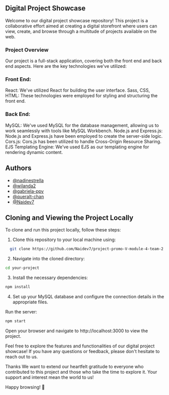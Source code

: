 ## Digital Project Showcase

Welcome to our digital project showcase repository! This project is a collaborative effort aimed at creating a digital storefront where users can view, create, and browse through a multitude of projects available on the web.

### Project Overview
Our project is a full-stack application, covering both the front end and back end aspects. Here are the key technologies we've utilized:

### Front End:
React: We've utilized React for building the user interface.
Sass, CSS, HTML: These technologies were employed for styling and structuring the front end.
### Back End:
MySQL: We've used MySQL for the database management, allowing us to work seamlessly with tools like MySQL Workbench.
Node.js and Express.js: Node.js and Express.js have been employed to create the server-side logic.
Cors.js: Cors.js has been utilized to handle Cross-Origin Resource Sharing.
EJS Templating Engine: We've used EJS as our templating engine for rendering dynamic content.


## Authors

- [@nadinestrella](https://github.com/nadinestrella)
- [@wilanda2](https://github.com/Wilanda2)
- [@gabriela-ppv](https://github.com/gabriela-ppv)
- [@queralt-chan](https://github.com/Queralt-Chan)
- [@Naidev7](https://github.com/Naidev7)




    
##   Cloning and Viewing the Project Locally
To clone and run this project locally, follow these steps:

1. Clone this repository to your local machine using:

```bash
  git clone https://github.com/Naidev7/project-promo-V-module-4-team-2
```

2. Navigate into the cloned directory:

```bash
cd your-project
``` 

3. Install the necessary dependencies:

```bash
npm install
``` 
4. Set up your MySQL database and configure the connection details in the appropriate files.

Run the server:

```bash
npm start
```

Open your browser and navigate to http://localhost:3000 to view the project.

Feel free to explore the features and functionalities of our digital project showcase! If you have any questions or feedback, please don't hesitate to reach out to us.

Thanks
We want to extend our heartfelt gratitude to everyone who contributed to this project and those who take the time to explore it. Your support and interest mean the world to us!

Happy browsing! 🌟